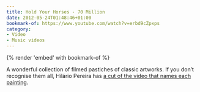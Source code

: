 ```yaml
---
title: Hold Your Horses - 70 Million
date: 2012-05-24T01:48:46+01:00
bookmark-of: https://www.youtube.com/watch?v=erbd9cZpxps
category:
- Video
- Music videos
---
```

{% render 'embed' with bookmark-of %}

A wonderful collection of filmed pastiches of classic artworks. If you don’t recognise them all, Hilário Pereira has [a cut of the video that names each painting][1].

[1]: https://www.youtube.com/watch?v=x2UbD4ol44k

